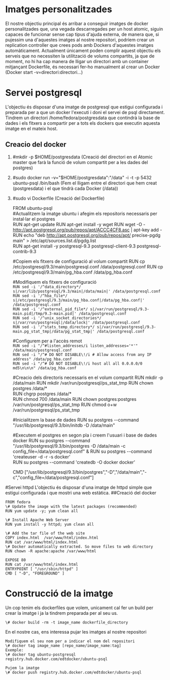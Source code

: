 # Imatges personalitzades
El nostre objectiu principal és arribar a conseguir imatges de docker personalitzades que, una vegada descarregades per un host atomic, siguin capaces de funcionar sense cap tipus d'ajuda externa, de manera que, si pujessim una d'aquestes imatges al nostre repositori, podríem crear un replication controller que crees pods amb Dockers d'aquestes imatges automàticament.
Actualment únicament poden complir aquest objectiu els serveis que no necessiten la utilització de volums compartits, ja que de moment, no hi ha cap manera de lligar un directori amb un container mitjançant Dockerfile, és necessari fer-ho manualment al crear un Docker (Docker start -v=directori:directori...)

# Servei postgresql
L'objectiu és disposar d'una imatge de postgresql que estigui configurada i preparada per a que un docker l'executi i doni el servei de psql directament.
Tindrem un directori /home/fedora/postgresdata que contindrà la base de dades i els fitxers a compartir per a tots els dockers que executin aquesta imatge en el mateix host.
## Creacio del docker
1. \#mkdir -p $HOME/postgresdata (Creació del directori en el Atomic master que farà la funció de volum compartit per a les dades del postgres)
2. \#sudo docker run -v="$HOME/postgresdata":"/data" -i -t -p 5432 ubuntu-psql /bin/bash (Fem el lligam entre el directori que hem creat (postgresdata) i el que tindrà cada Docker (/data))
3. \#sudo vi Dockerfile (Creació del Dockerfile)

	FROM ubuntu-psql	
	\#Actualitzem la imatge ubuntu i afegim els repositoris necessaris per instal·lar el postgres	
	RUN apt-get update
	RUN apt-get install -y wget	
	RUN wget -O - http://apt.postgresql.org/pub/repos/apt/ACCC4CF8.asc | apt-key add -	
	RUN echo "deb http://apt.postgresql.org/pub/repos/apt/ precise-pgdg main" > /etc/apt/sources.list.d/pgdg.list	
	RUN apt-get install -y postgresql-9.3 postgresql-client-9.3 postgresql-contrib-9.3	
	
	\#Copiem els fitxers de configuració al volum compartit
	RUN cp /etc/postgresql/9.3/main/postgresql.conf /data/postgresql.conf
	RUN cp /etc/postgresql/9.3/main/pg_hba.conf /data/pg_hba.conf

	\#Modifiquem els fitxers de configuració	
	```RUN sed -i '/^data_directory*/ s|/var/lib/postgresql/9.3/main|/data/main|' /data/postgresql.conf```	
	```RUN sed -i '/^hba_file*/ s|/etc/postgresql/9.3/main/pg_hba.conf|/data/pg_hba.conf|' /data/postgresql.conf```			
	```RUN sed -i '/^external_pid_file*/ s|/var/run/postgresql/9.3-main.pid|/tmp/9.3-main.pid|' /data/postgresql.conf```	
	```RUN sed -i '/^unix_socket_directories*/ s|/var/run/postgresql|/data/lock|' /data/postgresql.conf```		
	`RUN sed -i '/^stats_temp_directory*/ s|/var/run/postgresql/9.3-main.pg_stat_tmp|/data/pg_stat_tmp|' /data/postgresql.conf`
	
	\#Configurem per a l'accès remot	
	```RUN sed -i "/^#listen_addresses/i listen_addresses='*'" /data/main/postgresql.conf```	
	```RUN sed -i "/^# DO NOT DISABLE\!/i # Allow access from any IP address" /data/pg_hba.conf```	
	```RUN sed -i "/^# DO NOT DISABLE\!/i host all all 0.0.0.0/0 md5\n\n\n" /data/pg_hba.conf```
	
	\#Creacio dels directoris necessaris en el volum compartit
	RUN mkdir -p /data/main	
	RUN mkdir /var/run/postgresql/ps_stat_tmp
	RUN chown postgres /data/*	
	RUN chgrp postgres /data/*	
	RUN chmod 700 /data/main
	RUN chown postgres:postgres /var/run/postgresql/ps_stat_tmp
	RUN chmod o+w /var/run/postgresql/ps_stat_tmp	
	
	\#Inicialitzem la base de dades	
	RUN su postgres --command  "/usr/lib/postgresql/9.3/bin/initdb -D /data/main"
	
	
	
	\#Executem el postgres en segon pla i creem l'usuari i base de dades docker
	RUN su postgres --command "/usr/lib/postgresql/9.3/bin/postgres -D /data/main -c config_file=/data/postgresql.conf" &
	RUN su postgres --command 'createuser -d -r -s docker'	
	RUN su postgres --command 'createdb -O docker docker'	

	CMD ["/usr/lib/postgresql/9.3/bin/postgres","-D","/data/main","-c","config_file=/data/postgresql.conf"]	

#Servei httpd
L'objectiu és disposar d'una imatge de httpd simple que estigui configurada i que mostri una web estàtica.
##Creació del docker

	FROM fedora		
	\# Update the image with the latest packages (recommended)	
	RUN yum update -y; yum clean all
	
	\# Install Apache Web Server	
	RUN yum install -y httpd; yum clean all
	
	\# Add the tar file of the web site		
	COPY index.html  /var/www/html/index.html	
	RUN cat /var/www/html/index.html	
	\# Docker automatically extracted. So move files to web directory	
	RUN chown -R apache:apache /var/www/html	
		
	EXPOSE 80	
	RUN cat /var/www/html/index.html	
	ENTRYPOINT [ "/usr/sbin/httpd" ]	
	CMD [ "-D", "FOREGROUND" ]	

# Construcció de la imatge
Un cop tenim els dockerfiles que volem, unicament cal fer un build per crear la imatge i ja la tindrem preparada per al seu us.
	
	\# docker build -rm -t image_name dockerfile_directory
	
En el nostre cas, ens interessa pujar les imatges al nostre repositori
	
	Modifiquem el seu nom per a indicar el nom del repositori
	\# docker tag image_name [repo_name/image_name:tag]
	Exemple:
	\# docker tag ubuntu-postgresql registry.hub.docker.com/edtdocker/ubuntu-psql
	
	Pujem la imatge
	\# docker push registry.hub.docker.com/edtdocker/ubuntu-psql

